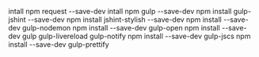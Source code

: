 intall npm request --save-dev
intall npm gulp --save-dev
npm install gulp-jshint --save-dev
npm install jshint-stylish --save-dev
npm install --save-dev gulp-nodemon
npm install --save-dev gulp-open
npm install --save-dev gulp gulp-livereload gulp-notify
npm install --save-dev gulp-jscs
npm install --save-dev gulp-prettify